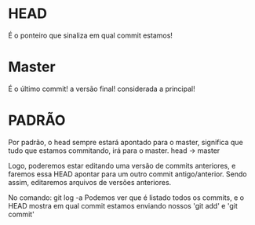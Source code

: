 # HEAD
É o ponteiro que sinaliza em qual commit estamos!

# Master
É o último commit! a versão final! considerada a principal!




# PADRÃO

Por padrão, o head sempre estará apontado para o master, significa que tudo que estamos commitando, irá para o master. head -> master


Logo, poderemos estar editando uma versão de commits anteriores, e faremos essa HEAD apontar para um outro commit antigo/anterior. Sendo assim, editaremos arquivos de versões anteriores.

No comando: git log -a
Podemos ver que é listado todos os commits, e o HEAD mostra em qual commit estamos enviando nossos 'git add' e 'git commit'